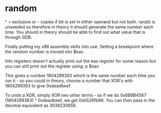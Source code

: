 # random

^ = exclusive or - copies if bit is set in either operand but not both.
rand() is unseeded so therefore in theory it should generate the same number each time. You should
in theory should be able to find out what value that is through GDB.

Finally putting my x86 assembly skills into use. 
Setting a breakpoint where the random number is moved into $eax. 

Info registers doesn't actually print out the eax register for some reason but you can still print
out the register using:
p $eax

This gives a number 1804289383 which is the same number each time you run it - so you could in
theory, choose a number that XOR's with 1804289383 to give 0xdeadbeef.

To undo a XOR, simply XOR two other terms - so if we do 0x6B8B4567 (1804289383) ^ 0xdeadbeef,
we get 0xb526fb88. You can then pass in the decimal equivalent as 3039230856.


